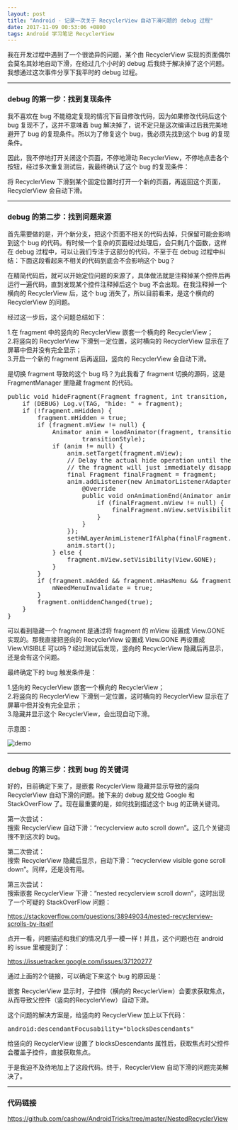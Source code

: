 ```yaml
---
layout: post
title: "Android - 记录一次关于 RecyclerView 自动下滑问题的 debug 过程"
date: 2017-11-09 00:53:06 +0800
tags: Android 学习笔记 RecyclerView
---
```


我在开发过程中遇到了一个很诡异的问题，某个由 RecyclerView 实现的页面偶尔会莫名其妙地自动下滑，在经过几个小时的 debug 后我终于解决掉了这个问题。我想通过这次事件分享下我平时的 debug 过程。

---------

### debug 的第一步：找到复现条件

我不喜欢在 bug 不能稳定复现的情况下盲目修改代码，因为如果修改代码后这个 bug 复现不了，这并不意味着 bug 解决掉了，说不定只是这次编译过后我完美地避开了 bug 的复现条件。所以为了修复这个 bug，我必须先找到这个 bug 的复现条件。

因此，我不停地打开关闭这个页面，不停地滑动 RecyclerView，不停地点击各个按钮，经过多次重复测试后，我最终确认了这个 bug 的复现条件：

将 RecyclerView 下滑到某个固定位置时打开一个新的页面，再返回这个页面，RecyclerView 会自动下滑。

--------

### debug 的第二步：找到问题来源

首先需要做的是，开个新分支，把这个页面不相关的代码去掉，只保留可能会影响到这个 bug 的代码。有时候一个复杂的页面经过处理后，会只剩几个函数，这样在 debug 过程中，可以让我们专注于这部分的代码，不至于在 debug 过程中纠结：下面这段看起来不相关的代码到底会不会影响这个 bug？

在精简代码后，就可以开始定位问题的来源了，具体做法就是注释掉某个控件后再运行一遍代码，直到发现某个控件注释掉后这个 bug 不会出现。在我注释掉一个横向的 RecyclerView 后，这个 bug 消失了，所以目前看来，是这个横向的 RecyclerView 的问题。

经过这一步后，这个问题总结如下：

1.在 fragment 中的竖向的 RecyclerView 嵌套一个横向的 RecyclerView；  
2.将竖向的 RecyclerView 下滑到一定位置，这时横向的 RecyclerView 显示在了屏幕中但并没有完全显示；  
3.开启一个新的 fragment 后再返回，竖向的 RecyclerView 会自动下滑。

是切换 fragment 导致的这个 bug 吗？为此我看了 fragment 切换的源码，这是 FragmentManager 里隐藏 fragment 的代码。

<pre class="mcode">
public void hideFragment(Fragment fragment, int transition, int transitionStyle) {
    if (DEBUG) Log.v(TAG, "hide: " + fragment);
    if (!fragment.mHidden) {
        fragment.mHidden = true;
        if (fragment.mView != null) {
            Animator anim = loadAnimator(fragment, transition, false,
                    transitionStyle);
            if (anim != null) {
                anim.setTarget(fragment.mView);
                // Delay the actual hide operation until the animation finishes, otherwise
                // the fragment will just immediately disappear
                final Fragment finalFragment = fragment;
                anim.addListener(new AnimatorListenerAdapter() {
                    @Override
                    public void onAnimationEnd(Animator animation) {
                        if (finalFragment.mView != null) {
                            finalFragment.mView.setVisibility(View.GONE);
                        }
                    }
                });
                setHWLayerAnimListenerIfAlpha(finalFragment.mView, anim);
                anim.start();
            } else {
                fragment.mView.setVisibility(View.GONE);
            }
        }
        if (fragment.mAdded && fragment.mHasMenu && fragment.mMenuVisible) {
            mNeedMenuInvalidate = true;
        }
        fragment.onHiddenChanged(true);
    }
}
</pre>

可以看到隐藏一个 fragment 是通过将 fragment 的 mView 设置成 View.GONE 实现的。那我直接把竖向的 RecyclerView 设置成 View.GONE 再设置成 View.VISIBLE 可以吗？经过测试后发现，竖向的 RecyclerView 隐藏后再显示，还是会有这个问题。

最终确定下的 bug 触发条件是：

1.竖向的 RecyclerView 嵌套一个横向的 RecyclerView；  
2.将竖向的 RecyclerView 下滑到一定位置，这时横向的 RecyclerView 显示在了屏幕中但并没有完全显示；  
3.隐藏并显示这个 RecyclerView，会出现自动下滑。

示意图：

![demo](http://7sbs06.com1.z0.glb.clouddn.com/nested_recycler_view_scroll_down.gif?a=b)

-------

### debug 的第三步：找到 bug 的关键词

好的，目前确定下来了，是嵌套 RecyclerView 隐藏并显示导致的竖向 RecyclerView 自动下滑的问题。接下来的 debug 就交给 Google 和 StackOverFlow 了。现在最重要的是，如何找到描述这个 bug 的正确关键词。

第一次尝试：  
搜索 RecyclerView 自动下滑：“recyclerview auto scroll down”。这几个关键词搜不到这次的 bug。

第二次尝试：  
搜索 RecyclerView 隐藏后显示，自动下滑：“recyclerview visible gone scroll down”。同样，还是没有用。

第三次尝试：  
搜索嵌套 RecyclerView 下滑：“nested recyclerview scroll down”，这时出现了一个可疑的 StackOverFlow 问题：

<https://stackoverflow.com/questions/38949034/nested-recyclerview-scrolls-by-itself>

点开一看，问题描述和我们的情况几乎一模一样！并且，这个问题也在 android 的 issue 里被提到了：

<https://issuetracker.google.com/issues/37120277>

通过上面的2个链接，可以确定下来这个 bug 的原因是：

嵌套 RecyclerView 显示时，子控件（横向的 RecyclerView）会要求获取焦点，从而导致父控件（竖向的RecyclerView）自动下滑。

这个问题的解决方案是，给竖向的 RecyclerView 加上以下代码：

<pre class="mcode">
android:descendantFocusability="blocksDescendants"
</pre>

给竖向的 RecyclerView 设置了 blocksDescendants 属性后，获取焦点时父控件会覆盖子控件，直接获取焦点。

于是我迫不及待地加上了这段代码。终于，RecyclerView 自动下滑的问题完美解决了。

-------

### 代码链接
<https://github.com/cashow/AndroidTricks/tree/master/NestedRecyclerView>
